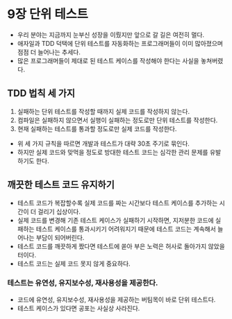# 9장 단위 테스트

- 우리 분야는 지금까지 눈부신 성장을 이뤘지만 앞으로 갈 길은 여전히 멀다.
- 애자일과 TDD 덕택에 단위 테스트를 자동화하는 프로그래머들이 이미 많아졌으며 점점 더 늘어나는 추세다.
- 많은 프로그래머들이 제대로 된 테스트 케이스를 작성해야 한다는 사실을 놓쳐버렸다.

## TDD 법칙 세 가지

1. 실패하는 단위 테스트를 작성할 때까지 실제 코드를 작성하지 않는다.
2. 컴파일은 실패하지 않으면서 실행이 실패하는 정도로만 단위 테스트를 작성한다.
3. 현재 실패하는 테스트를 통과할 정도로만 실제 코드를 작성한다.

- 위 세 가지 규칙을 따르면 개발과 테스트가 대략 30초 주기로 묶인다.
- 하지만 실제 코드와 맞먹을 정도로 방대한 테스트 코드는 심각한 관리 문제를 유발하기도 한다.

## 깨끗한 테스트 코드 유지하기

- 테스트 코드가 복잡할수록 실제 코드를 짜는 시간보다 테스트 케이스를 추가하는 시간이 더 걸리기 십상이다.
- 실제 코드를 변경해 기존 테스트 케이스가 실패하기 시작하면, 지저분한 코드에 실패하는 테스트 케이스를 통과시키기 어려워지기 때문에 테스트 코드는 계속해서 늘어나는 부담이 되어버린다.
- 테스트 코드를 깨끗하게 짰다면 테스트에 쏟아 부은 노력은 허사로 돌아가지 않았을 터이다.
- 테스트 코드는 실제 코드 못지 않게 중요하다.

### 테스트는 유연성, 유지보수성, 재사용성을 제공한다.

- 코드에 유연성, 유지보수성, 재사용성을 제공하는 버팀목이 바로 단위 테스트다.
- 테스트 케이스가 있다면 공포는 사실상 사라진다.
